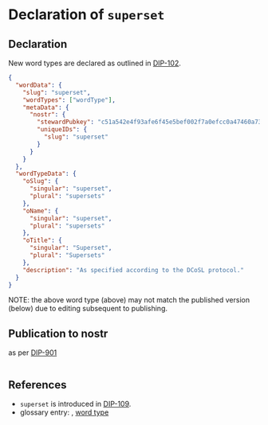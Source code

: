 # Declaration of `superset`

## Declaration

New word types are declared as outlined in [DIP-102](../102.md).

```json
{
  "wordData": {
    "slug": "superset",
    "wordTypes": ["wordType"],
    "metaData": {
      "nostr": {
        "stewardPubkey": "c51a542e4f93afe6f45e5bef002f7a0efcc0a47460a736654c0bee5402c482fa",
        "uniqueIDs": {
          "slug": "superset"
        }
      }
    }
  },
  "wordTypeData": {
    "oSlug": {
      "singular": "superset",
      "plural": "supersets"
    },
    "oName": {
      "singular": "superset",
      "plural": "supersets"
    },
    "oTitle": {
      "singular": "Superset",
      "plural": "Supersets"
    },
    "description": "As specified according to the DCoSL protocol."
  }
}
```

NOTE: the above word type (above) may not match the published version (below) due to editing subsequent to publishing.

## Publication to nostr

as per [DIP-901](../../networking/nostr/901.md)

```json
```

## References

- `superset` is introduced in [DIP-109](../109.md).
- glossary entry: [](../../../glossary/superset.md), [word type](../../../glossary/wordType.md)
